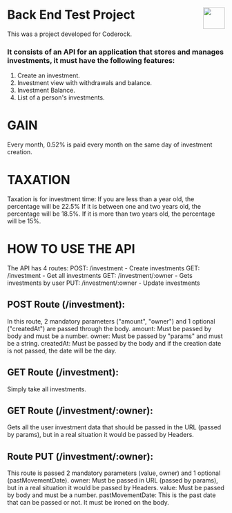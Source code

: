 # Back End Test Project <img src="https://coderockr.com/assets/images/coderockr.svg" align="right" height="50px" />

This was a project developed for Coderock.

### It consists of an API for an application that stores and manages investments, it must have the following features:

1. Create an investment.
2. Investment view with withdrawals and balance.
3. Investment Balance.
4. List of a person's investments.

# GAIN
Every month, 0.52% is paid every month on the same day of investment creation.

# TAXATION
Taxation is for investment time:
  If you are less than a year old, the percentage will be 22.5%
  If it is between one and two years old, the percentage will be 18.5%.
  If it is more than two years old, the percentage will be 15%.

# HOW TO USE THE API

The API has 4 routes:
  POST: /investment - Create investments
  GET: /investment - Get all investments
  GET: /investment/:owner - Gets investments by user
  PUT: /investment/:owner - Update investments

## POST Route (/investment):
In this route, 2 mandatory parameters ("amount", "owner") and 1 optional ("createdAt") are passed through the body.
  amount: Must be passed by body and must be a number.
  owner: Must be passed by "params" and must be a string.
  createdAt: Must be passed by the body and if the creation date is not passed, the date will be the day.

## GET Route (/investment):
Simply take all investments.

## GET Route (/investment/:owner):
Gets all the user investment data that should be passed in the URL (passed by params), but in a real situation it would be passed by Headers.

## Route PUT (/investment/:owner):
This route is passed 2 mandatory parameters (value, owner) and 1 optional (pastMovementDate).
  owner: Must be passed in URL (passed by params), but in a real situation it would be passed by Headers.
  value: Must be passed by body and must be a number.
  pastMovementDate: This is the past date that can be passed or not. It must be ironed on the body.